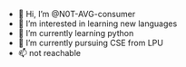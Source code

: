 - 👋 Hi, I’m @N0T-AVG-consumer
- 👀 I’m interested in learning new languages
- 🌱 I’m currently learning python
- 💞️ I’m currently pursuing CSE from LPU
- 📫 not reachable 

<!---
N0T-AVG-consumer/N0T-AVG-consumer is a ✨ special ✨ repository because its `README.md` (this file) appears on your GitHub profile.
You can click the Preview link to take a look at your changes.
--->
